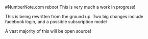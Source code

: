 #NumberNote.com reboot
This is very much a work in progress!

This is being rewritten from the ground up.
Two big changes include facebook login, and a possible subscription model

A vast majority of this will be open source!
